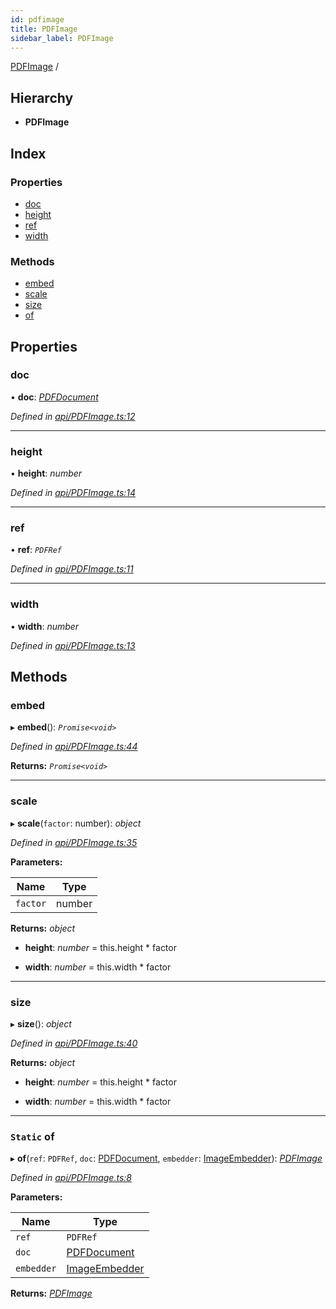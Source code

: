 ```yaml
---
id: pdfimage
title: PDFImage
sidebar_label: PDFImage
---
```


[PDFImage](pdfimage.md) /

## Hierarchy

* **PDFImage**

## Index

### Properties

* [doc](pdfimage.md#doc)
* [height](pdfimage.md#height)
* [ref](pdfimage.md#ref)
* [width](pdfimage.md#width)

### Methods

* [embed](pdfimage.md#embed)
* [scale](pdfimage.md#scale)
* [size](pdfimage.md#size)
* [of](pdfimage.md#static-of)

## Properties

###  doc

• **doc**: *[PDFDocument](pdfdocument.md)*

*Defined in [api/PDFImage.ts:12](https://github.com/Hopding/pdf-lib/blob/57dc8a4/src/api/PDFImage.ts#L12)*

___

###  height

• **height**: *number*

*Defined in [api/PDFImage.ts:14](https://github.com/Hopding/pdf-lib/blob/57dc8a4/src/api/PDFImage.ts#L14)*

___

###  ref

• **ref**: *`PDFRef`*

*Defined in [api/PDFImage.ts:11](https://github.com/Hopding/pdf-lib/blob/57dc8a4/src/api/PDFImage.ts#L11)*

___

###  width

• **width**: *number*

*Defined in [api/PDFImage.ts:13](https://github.com/Hopding/pdf-lib/blob/57dc8a4/src/api/PDFImage.ts#L13)*

## Methods

###  embed

▸ **embed**(): *`Promise<void>`*

*Defined in [api/PDFImage.ts:44](https://github.com/Hopding/pdf-lib/blob/57dc8a4/src/api/PDFImage.ts#L44)*

**Returns:** *`Promise<void>`*

___

###  scale

▸ **scale**(`factor`: number): *object*

*Defined in [api/PDFImage.ts:35](https://github.com/Hopding/pdf-lib/blob/57dc8a4/src/api/PDFImage.ts#L35)*

**Parameters:**

Name | Type |
------ | ------ |
`factor` | number |

**Returns:** *object*

* **height**: *number* =  this.height * factor

* **width**: *number* =  this.width * factor

___

###  size

▸ **size**(): *object*

*Defined in [api/PDFImage.ts:40](https://github.com/Hopding/pdf-lib/blob/57dc8a4/src/api/PDFImage.ts#L40)*

**Returns:** *object*

* **height**: *number* =  this.height * factor

* **width**: *number* =  this.width * factor

___

### `Static` of

▸ **of**(`ref`: `PDFRef`, `doc`: [PDFDocument](pdfdocument.md), `embedder`: [ImageEmbedder](../index.md#imageembedder)): *[PDFImage](pdfimage.md)*

*Defined in [api/PDFImage.ts:8](https://github.com/Hopding/pdf-lib/blob/57dc8a4/src/api/PDFImage.ts#L8)*

**Parameters:**

Name | Type |
------ | ------ |
`ref` | `PDFRef` |
`doc` | [PDFDocument](pdfdocument.md) |
`embedder` | [ImageEmbedder](../index.md#imageembedder) |

**Returns:** *[PDFImage](pdfimage.md)*
